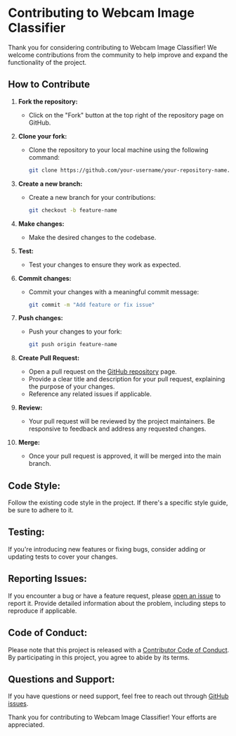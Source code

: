 # Contributing to Webcam Image Classifier

Thank you for considering contributing to Webcam Image Classifier! We welcome contributions from the community to help improve and expand the functionality of the project.

## How to Contribute

1. **Fork the repository:**
   - Click on the "Fork" button at the top right of the repository page on GitHub.

2. **Clone your fork:**
   - Clone the repository to your local machine using the following command:

     ```bash
     git clone https://github.com/your-username/your-repository-name.git
     ```

3. **Create a new branch:**
   - Create a new branch for your contributions:

     ```bash
     git checkout -b feature-name
     ```

4. **Make changes:**
   - Make the desired changes to the codebase.

5. **Test:**
   - Test your changes to ensure they work as expected.

6. **Commit changes:**
   - Commit your changes with a meaningful commit message:

     ```bash
     git commit -m "Add feature or fix issue"
     ```

7. **Push changes:**
   - Push your changes to your fork:

     ```bash
     git push origin feature-name
     ```

8. **Create Pull Request:**
   - Open a pull request on the [GitHub repository](https://github.com/your-username/your-repository-name/pulls) page.
   - Provide a clear title and description for your pull request, explaining the purpose of your changes.
   - Reference any related issues if applicable.

9. **Review:**
   - Your pull request will be reviewed by the project maintainers. Be responsive to feedback and address any requested changes.

10. **Merge:**
    - Once your pull request is approved, it will be merged into the main branch.

## Code Style:

Follow the existing code style in the project. If there's a specific style guide, be sure to adhere to it.

## Testing:

If you're introducing new features or fixing bugs, consider adding or updating tests to cover your changes.

## Reporting Issues:

If you encounter a bug or have a feature request, please [open an issue](https://github.com/your-username/your-repository-name/issues) to report it. Provide detailed information about the problem, including steps to reproduce if applicable.

## Code of Conduct:

Please note that this project is released with a [Contributor Code of Conduct](CODE_OF_CONDUCT.md). By participating in this project, you agree to abide by its terms.

## Questions and Support:

If you have questions or need support, feel free to reach out through [GitHub issues](https://github.com/your-username/your-repository-name/issues).

Thank you for contributing to Webcam Image Classifier! Your efforts are appreciated.
